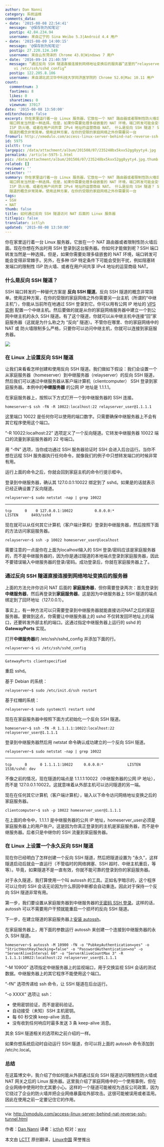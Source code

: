 ```yaml
---
author: Dan Nanni
category: 系统运维
comments_data:
- date: '2015-08-08 22:54:41'
  message: '@保存到为知笔记'
  postip: 42.84.234.94
  username: 来自辽宁的 Sina Weibo 5.3|Android 4.4 用户
- date: '2015-08-09 14:00:15'
  message: '@保存到为知笔记'
  postip: 27.220.124.149
  username: 来自山东菏泽的 Chrome 43.0|Windows 7 用户
- date: '2016-09-14 21:40:59'
  message: “通过反向 SSH 隧道直接连接到网络地址变换后的服务器”这里的“relayserver~$ vi /etc/ssh/sshd_conf”有误，sshd_config才是有效的，即：“relayserver~$
    vi /etc/ssh/sshd_config”
  postip: 122.205.8.106
  username: 来自湖北武汉华中科技大学同济医学院的 Chrome 52.0|Mac 10.11 用户
count:
  commentnum: 3
  favtimes: 8
  likes: 0
  sharetimes: 0
  viewnum: 37017
date: '2015-08-08 13:50:00'
editorchoice: false
excerpt: 你在家里运行着一台 Linux 服务器，它放在一个 NAT 路由器或者限制性防火墙后面。现在你想在外出时用 SSH 登录到这台服务器。你如何才能做到呢？SSH
  端口转发当然是一种选择。但是，如果你需要处理多级嵌套的 NAT 环境，端口转发可能会变得非常棘手。另外，在多种 ISP 特定条件下可能会受到干扰，例如阻塞转发端口的限制性
  ISP 防火墙、或者在用户间共享 IPv4 地址的运营商级 NAT。 什么是反向 SSH 隧道？ SSH 端口转发的一种替代方案是 反向 SSH 隧道。反向 SSH
  隧道的概念非常简单。使用这种方案，在你的受限的家庭网络之外你需要另一台
fromurl: http://xmodulo.com/access-linux-server-behind-nat-reverse-ssh-tunnel.html
id: 5975
islctt: true
largepic: /data/attachment/album/201508/07/235248bx5kxx52gg8yyty4.jpg
permalink: /article-5975-1.html
pic: /data/attachment/album/201508/07/235248bx5kxx52gg8yyty4.jpg.thumb.jpg
related: []
reviewer: ''
selector: ''
summary: 你在家里运行着一台 Linux 服务器，它放在一个 NAT 路由器或者限制性防火墙后面。现在你想在外出时用 SSH 登录到这台服务器。你如何才能做到呢？SSH
  端口转发当然是一种选择。但是，如果你需要处理多级嵌套的 NAT 环境，端口转发可能会变得非常棘手。另外，在多种 ISP 特定条件下可能会受到干扰，例如阻塞转发端口的限制性
  ISP 防火墙、或者在用户间共享 IPv4 地址的运营商级 NAT。 什么是反向 SSH 隧道？ SSH 端口转发的一种替代方案是 反向 SSH 隧道。反向 SSH
  隧道的概念非常简单。使用这种方案，在你的受限的家庭网络之外你需要另一台
tags:
- SSH
- NAT
thumb: false
title: 如何通过反向 SSH 隧道访问 NAT 后面的 Linux 服务器
titlepic: false
translator: ictlyh
updated: '2015-08-08 13:50:00'
---
```


你在家里运行着一台 Linux 服务器，它放在一个 NAT 路由器或者限制性防火墙后面。现在你想在外出时用 SSH 登录到这台服务器。你如何才能做到呢？SSH 端口转发当然是一种选择。但是，如果你需要处理多级嵌套的 NAT 环境，端口转发可能会变得非常棘手。另外，在多种 ISP 特定条件下可能会受到干扰，例如阻塞转发端口的限制性 ISP 防火墙、或者在用户间共享 IPv4 地址的运营商级 NAT。


### 什么是反向 SSH 隧道？


SSH 端口转发的一种替代方案是 **反向 SSH 隧道**。反向 SSH 隧道的概念非常简单。使用这种方案，在你的受限的家庭网络之外你需要另一台主机（所谓的“中继主机”），你能从当前所在地通过 SSH 登录到它。你可以用有公网 IP 地址的 [VPS 实例](http://xmodulo.com/go/digitalocean) 配置一个中继主机。然后要做的就是从你的家庭网络服务器中建立一个到公网中继主机的永久 SSH 隧道。有了这个隧道，你就可以从中继主机中连接“回”家庭服务器（这就是为什么称之为 “反向” 隧道）。不管你在哪里、你的家庭网络中的 NAT 或 防火墙限制多么严格，只要你可以访问中继主机，你就可以连接到家庭服务器。


![](/data/attachment/album/201508/07/235248bx5kxx52gg8yyty4.jpg)


### 在 Linux 上设置反向 SSH 隧道


让我们来看看怎样创建和使用反向 SSH 隧道。我们做如下假设：我们会设置一个从家庭服务器（homeserver）到中继服务器（relayserver）的反向 SSH 隧道，然后我们可以通过中继服务器从客户端计算机（clientcomputer） SSH 登录到家庭服务器。本例中的**中继服务器** 的公网 IP 地址是 1.1.1.1。


在家庭服务器上，按照以下方式打开一个到中继服务器的 SSH 连接。



```
homeserver~$ ssh -fN -R 10022:localhost:22 relayserver_user@1.1.1.1

```

这里端口 10022 是任何你可以使用的端口数字。只需要确保中继服务器上不会有其它程序使用这个端口。


“-R 10022:localhost:22” 选项定义了一个反向隧道。它转发中继服务器 10022 端口的流量到家庭服务器的 22 号端口。


用 “-fN” 选项，当你成功通过 SSH 服务器验证时 SSH 会进入后台运行。当你不想在远程 SSH 服务器执行任何命令，就像我们的例子中只想转发端口的时候非常有用。


运行上面的命令之后，你就会回到家庭主机的命令行提示框中。


登录到中继服务器，确认其 127.0.0.1:10022 绑定到了 sshd。如果是的话就表示已经正确设置了反向隧道。



```
relayserver~$ sudo netstat -nap | grep 10022

```



---



```
tcp      0    0 127.0.0.1:10022          0.0.0.0:*               LISTEN      8493/sshd           

```

现在就可以从任何其它计算机（客户端计算机）登录到中继服务器，然后按照下面的方法访问家庭服务器。



```
relayserver~$ ssh -p 10022 homeserver_user@localhost

```

需要注意的一点是你在上面为localhost输入的 SSH 登录/密码应该是家庭服务器的，而不是中继服务器的，因为你是通过隧道的本地端点登录到家庭服务器，因此不要错误输入中继服务器的登录/密码。成功登录后，你就在家庭服务器上了。


### 通过反向 SSH 隧道直接连接到网络地址变换后的服务器


上面的方法允许你访问 NAT 后面的 **家庭服务器**，但你需要登录两次：首先登录到 **中继服务器**，然后再登录到**家庭服务器**。这是因为中继服务器上 SSH 隧道的端点绑定到了回环地址（127.0.0.1）。


事实上，有一种方法可以只需要登录到中继服务器就能直接访问NAT之后的家庭服务器。要做到这点，你需要让中继服务器上的 sshd 不仅转发回环地址上的端口，还要转发外部主机的端口。这通过指定中继服务器上运行的 sshd 的 **GatewayPorts** 实现。


打开**中继服务器**的 /etc/ssh/sshd\_config 并添加下面的行。



```
relayserver~$ vi /etc/ssh/sshd_config

```



---



```
GatewayPorts clientspecified

```

重启 sshd。


基于 Debian 的系统：



```
relayserver~$ sudo /etc/init.d/ssh restart

```

基于红帽的系统：



```
relayserver~$ sudo systemctl restart sshd

```

现在在家庭服务器中按照下面方式初始化一个反向 SSH 隧道。



```
homeserver~$ ssh -fN -R 1.1.1.1:10022:localhost:22 relayserver_user@1.1.1.1

```

登录到中继服务器然后用 netstat 命令确认成功建立的一个反向 SSH 隧道。



```
relayserver~$ sudo netstat -nap | grep 10022

```



---



```
tcp      0      0 1.1.1.1:10022     0.0.0.0:*           LISTEN      1538/sshd: dev  

```

不像之前的情况，现在隧道的端点是 1.1.1.1:10022（中继服务器的公网 IP 地址），而不是 127.0.0.1:10022。这就意味着从外部主机可以访问隧道的另一端。


现在在任何其它计算机（客户端计算机），输入以下命令访问网络地址变换之后的家庭服务器。



```
clientcomputer~$ ssh -p 10022 homeserver_user@1.1.1.1

```

在上面的命令中，1.1.1.1 是中继服务器的公共 IP 地址，homeserver\_user必须是家庭服务器上的用户账户。这是因为你真正登录到的主机是家庭服务器，而不是中继服务器。后者只是中继你的 SSH 流量到家庭服务器。


### 在 Linux 上设置一个永久反向 SSH 隧道


现在你已经明白了怎样创建一个反向 SSH 隧道，然后把隧道设置为 “永久”，这样隧道启动后就会一直运行（不管临时的网络拥塞、SSH 超时、中继主机重启，等等）。毕竟，如果隧道不是一直有效，你就不能可靠的登录到你的家庭服务器。


对于永久隧道，我打算使用一个叫 autossh 的工具。正如名字暗示的，这个程序可以让你的 SSH 会话无论因为什么原因中断都会自动重连。因此对于保持一个反向 SSH 隧道非常有用。


第一步，我们要设置从家庭服务器到中继服务器的[无密码 SSH 登录](/article-5444-1.html)。这样的话，autossh 可以不需要用户干预就能重启一个损坏的反向 SSH 隧道。


下一步，在建立隧道的家庭服务器上[安装 autossh](/article-5459-1.html)。


在家庭服务器上，用下面的参数运行 autossh 来创建一个连接到中继服务器的永久 SSH 隧道。



```
homeserver~$ autossh -M 10900 -fN -o "PubkeyAuthentication=yes" -o "StrictHostKeyChecking=false" -o "PasswordAuthentication=no" -o "ServerAliveInterval 60" -o "ServerAliveCountMax 3" -R 1.1.1.1:10022:localhost:22 relayserver_user@1.1.1.1

```

“-M 10900” 选项指定中继服务器上的监视端口，用于交换监视 SSH 会话的测试数据。中继服务器上的其它程序不能使用这个端口。


“-fN” 选项传递给 ssh 命令，让 SSH 隧道在后台运行。


“-o XXXX” 选项让 ssh：


* 使用密钥验证，而不是密码验证。
* 自动接受（未知）SSH 主机密钥。
* 每 60 秒交换 keep-alive 消息。
* 没有收到任何响应时最多发送 3 条 keep-alive 消息。


其余 SSH 隧道相关的选项和之前介绍的一样。


如果你想系统启动时自动运行 SSH 隧道，你可以将上面的 autossh 命令添加到 /etc/rc.local。


### 总结


在这篇博文中，我介绍了你如何能从外部通过反向 SSH 隧道访问限制性防火墙或 NAT 网关之后的 Linux 服务器。这里我介绍了家庭网络中的一个使用事例，但在企业网络中使用时你尤其要小心。这样的一个隧道可能被视为违反公司政策，因为它绕过了企业的防火墙并把企业网络暴露给外部攻击。这很可能被误用或者滥用。因此在使用之前一定要记住它的作用。




---


via: <http://xmodulo.com/access-linux-server-behind-nat-reverse-ssh-tunnel.html>


作者：[Dan Nanni](http://xmodulo.com/author/nanni) 译者：[ictlyh](https://github.com/ictlyh) 校对：[wxy](https://github.com/wxy)


本文由 [LCTT](https://github.com/LCTT/TranslateProject) 原创翻译，[Linux中国](http://linux.cn/) 荣誉推出